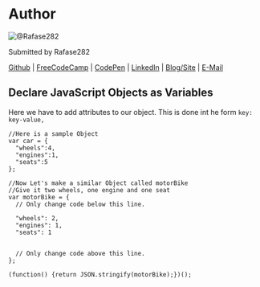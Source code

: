# Author
![@Rafase282](https://avatars0.githubusercontent.com/Rafase282?&s=128)

Submitted by Rafase282

[Github](https://github.com/Rafase282) | [FreeCodeCamp](http://www.freecodecamp.com/rafase282) | [CodePen](http://codepen.io/Rafase282/) | [LinkedIn](https://www.linkedin.com/in/rafase282) | [Blog/Site](https://rafase282.wordpress.com/) | [E-Mail](mailto:rafase282@gmail.com)

## Declare JavaScript Objects as Variables
Here we have to add attributes to our object. This is done int he form `key: key-value,`

```
//Here is a sample Object
var car = {
  "wheels":4,
  "engines":1,
  "seats":5
};

//Now Let's make a similar Object called motorBike
//Give it two wheels, one engine and one seat
var motorBike = {
  // Only change code below this line.

  "wheels": 2,
  "engines": 1,
  "seats": 1


  // Only change code above this line.
};

(function() {return JSON.stringify(motorBike);})();
```
